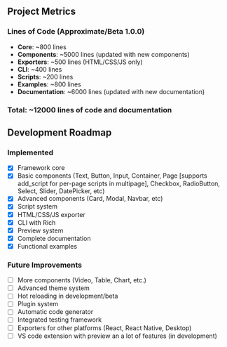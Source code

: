 ## Project Metrics

### Lines of Code (Approximate/Beta 1.0.0)

- **Core**: ~800 lines
- **Components**: ~5000 lines (updated with new components)
- **Exporters**: ~500 lines (HTML/CSS/JS only)
- **CLI**: ~400 lines
- **Scripts**: ~200 lines
- **Examples**: ~800 lines
- **Documentation**: ~6000 lines (updated with new documentation)

### Total: ~12000 lines of code and documentation

## Development Roadmap

### Implemented

- [x] Framework core
- [x] Basic components (Text, Button, Input, Container, Page [supports add_script for per-page scripts in multipage], Checkbox, RadioButton, Select, Slider, DatePicker, etc)
- [x] Advanced components (Card, Modal, Navbar, etc)
- [x] Script system
- [x] HTML/CSS/JS exporter
- [x] CLI with Rich
- [x] Preview system
- [x] Complete documentation
- [x] Functional examples

### Future Improvements

- [ ] More components (Video, Table, Chart, etc.)
- [ ] Advanced theme system
- [ ] Hot reloading in development/beta
- [ ] Plugin system
- [ ] Automatic code generator
- [ ] Integrated testing framework
- [ ] Exporters for other platforms (React, React Native, Desktop)
- [ ] VS code extension with preview an a lot of features (in development)